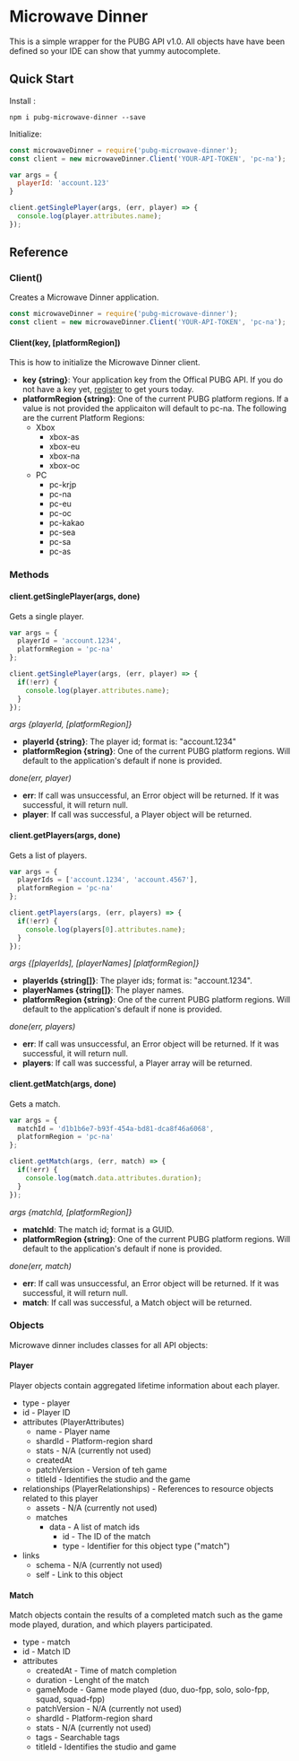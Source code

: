 # Microwave Dinner
This is a simple wrapper for the PUBG API v1.0.
All objects have have been defined so your IDE can show that yummy autocomplete.

## Quick Start

Install :

`npm i pubg-microwave-dinner --save`

Initialize:

```javascript
const microwaveDinner = require('pubg-microwave-dinner');
const client = new microwaveDinner.Client('YOUR-API-TOKEN', 'pc-na');

var args = {
  playerId: 'account.123'
}

client.getSinglePlayer(args, (err, player) => {
  console.log(player.attributes.name);
});
```

## Reference
### Client()
Creates a Microwave Dinner application.
```javascript 
const microwaveDinner = require('pubg-microwave-dinner');
const client = new microwaveDinner.Client('YOUR-API-TOKEN', 'pc-na');
```

#### Client(key, [platformRegion])
This is how to initialize the Microwave Dinner client.
* **key {string}**: Your application key from the Offical PUBG API. If you do not have a key yet, [register](https://developer.playbattlegrounds.com/) to get yours today.
* **platformRegion {string}**: One of the current PUBG platform regions. If a value is not provided the applicaiton will default to pc-na. The following are the current Platform Regions:
  * Xbox
    * xbox-as
    * xbox-eu
    * xbox-na
    * xbox-oc
  * PC
    * pc-krjp
    * pc-na
    * pc-eu
    * pc-oc
    * pc-kakao
    * pc-sea
    * pc-sa
    * pc-as
  
### Methods

#### client.getSinglePlayer(args, done)
Gets a single player.

```javascript
var args = {
  playerId = 'account.1234',
  platformRegion = 'pc-na'
};

client.getSinglePlayer(args, (err, player) => {
  if(!err) {
    console.log(player.attributes.name);
  } 
});
```

*args {playerId, [platformRegion]}*
* **playerId {string}**: The player id; format is: "account.1234"
* **platformRegion {string}**: One of the current PUBG platform regions. Will default to the application's default if none is provided.

*done(err, player)*
* **err**: If call was unsuccessful, an Error object will be returned. If it was successful, it will return null.
* **player**: If call was successful, a Player object will be returned.

#### client.getPlayers(args, done)
Gets a list of players.
```javascript
var args = {
  playerIds = ['account.1234', 'account.4567'],
  platformRegion = 'pc-na'
};

client.getPlayers(args, (err, players) => {
  if(!err) {
    console.log(players[0].attributes.name);
  } 
});
```
*args {[playerIds], [playerNames] [platformRegion]}*
* **playerIds {string[]}**: The player ids; format is: "account.1234".
* **playerNames {string[]}**: The player names.
* **platformRegion {string}**: One of the current PUBG platform regions. Will default to the application's default if none is provided.

*done(err, players)*
* **err**: If call was unsuccessful, an Error object will be returned. If it was successful, it will return null.
* **players**: If call was successful, a Player array will be returned.

#### client.getMatch(args, done)
Gets a match.
```javascript
var args = {
  matchId = 'd1b1b6e7-b93f-454a-bd81-dca8f46a6068',
  platformRegion = 'pc-na'
};

client.getMatch(args, (err, match) => {
  if(!err) {
    console.log(match.data.attributes.duration);
  } 
});
```

*args {matchId, [platformRegion]}*
* **matchId**: The match id; format is a GUID.
* **platformRegion {string}**: One of the current PUBG platform regions. Will default to the application's default if none is provided.

*done(err, match)*
* **err**: If call was unsuccessful, an Error object will be returned. If it was successful, it will return null.
* **match**: If call was successful, a Match object will be returned.

### Objects
Microwave dinner includes classes for all API objects:

#### Player
Player objects contain aggregated lifetime information about each player.

* type - player
* id - Player ID
* attributes (PlayerAttributes)
  * name - Player name
  * shardId - Platform-region shard
  * stats - N/A (currently not used)
  * createdAt
  * patchVersion - Version of teh game
  * titleId - Identifies the studio and the game
* relationships (PlayerRelationships) - References to resource objects related to this player
  * assets - N/A (currently not used)
  * matches 
    * data - A list of match ids
      * id - The ID of the match
      * type - Identifier for this object type ("match")
* links
  * schema - N/A (currently not used)
  * self - Link to this object

#### Match
Match objects contain the results of a completed match such as the game mode played, duration, and which players participated.

* type - match
* id - Match ID
* attributes
  * createdAt - Time of match completion
  * duration - Lenght of the match
  * gameMode - Game mode played (duo, duo-fpp, solo, solo-fpp, squad, squad-fpp)
  * patchVersion - N/A (currently not used)
  * shardId - Platform-region shard
  * stats - N/A (currently not used)
  * tags - Searchable tags
  * titleId - Identifies the studio and game

